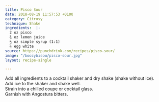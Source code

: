 ```yaml
---
title: Pisco Sour
date: 2018-08-19 11:57:53 +0100
category: Citrusy
technique: Shake
ingredients:  |-
  2 oz pisco
  ¾ oz lemon juice
  ½ oz simple syrup (1:1)
  ½ egg white
source: https://punchdrink.com/recipes/pisco-sour/
image: "/boozybisou/pisco-sour.jpg"
layout: recipe-single

---
```

Add all ingredients to a cocktail shaker and dry shake (shake without ice).  
Add ice to the shaker and shake well.  
Strain into a chilled coupe or cocktail glass.  
Garnish with Angostura bitters.
